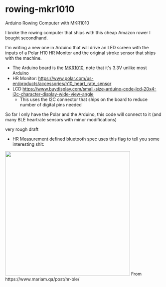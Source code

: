 # rowing-mkr1010
Arduino Rowing Computer with MKR1010

I broke the rowing computer that ships with this cheap Amazon rower I bought secondhand. 

I'm writing a new one in Arduino that will drive an LED screen with the inputs of a Polar H10 HR Monitor and the original stroke sensor that ships with the machine.

* The Arduino board is the [MKR1010](https://store.arduino.cc/usa/mkr-wifi-1010), note that it's 3.3V unlike most Arduino
* HR Monitor: https://www.polar.com/us-en/products/accessories/h10_heart_rate_sensor
* LCD https://www.buydisplay.com/small-size-arduino-code-lcd-20x4-i2c-character-display-wide-view-angle
    * This uses the I2C connector that ships on the board to reduce number of digital pins needed 

So far I only have the Polar and the Arduino, this code will connect to it (and many BLE heartrate sensors with minor modifications)

very rough draft

* HR Measurement defined bluetooth spec uses this flag to tell you some interesting shit:
<img src="https://www.mariam.qa/post/hr-ble/flag.png" width="400">
From https://www.mariam.qa/post/hr-ble/
